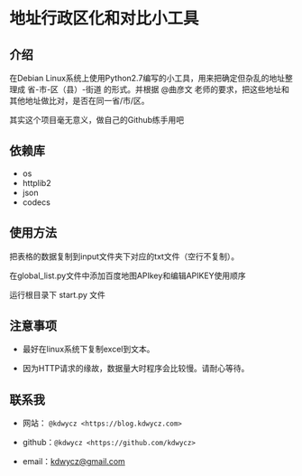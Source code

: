 地址行政区化和对比小工具
=====================
介绍
----
在Debian Linux系统上使用Python2.7编写的小工具，用来把确定但杂乱的地址整理成 省-市-区（县）-街道 的形式。并根据 @曲彦文 老师的要求，把这些地址和其他地址做比对，是否在同一省/市/区。

其实这个项目毫无意义，做自己的Github练手用吧


依赖库
----
- os
- httplib2
- json
- codecs

使用方法
----
把表格的数据复制到input文件夹下对应的txt文件（空行不复制）。

在global_list.py文件中添加百度地图APIkey和编辑APIKEY使用顺序

运行根目录下 start.py 文件

注意事项
----
- 最好在linux系统下复制excel到文本。

- 因为HTTP请求的缘故，数据量大时程序会比较慢。请耐心等待。


联系我
----
- 网站： `@kdwycz <https://blog.kdwycz.com>`

- github：`@kdwycz <https://github.com/kdwycz>`

- email：kdwycz@gmail.com